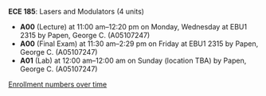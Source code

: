 **ECE 185**: Lasers and Modulators (4 units)

- **A00** (Lecture) at 11:00 am–12:20 pm on Monday, Wednesday at EBU1 2315 by Papen, George C. (A05107247)
- **A00** (Final Exam) at 11:30 am–2:29 pm on Friday at EBU1 2315 by Papen, George C. (A05107247)
- **A01** (Lab) at 12:00 am–12:00 am on Sunday (location TBA) by Papen, George C. (A05107247)

[Enrollment numbers over time](./ECE185.tsv)
